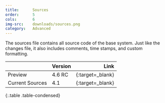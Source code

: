 ```yaml
---
title:      Sources
order:      5
cols:       6
img-src:    downloads/sources.png
category:   Advanced
---
```

The sources file contains all source code of the base system. Just like the changes file, it also includes comments, time stamps, and custom formatting.

|                   | Version | Link                                                      |
| ----------------- |:------- | ---------------------------------------------------------:|
| Preview           | 4.6 RC  | [<i class="fa fa-download"></i>][preview]{:target=_blank} |
| Current Sources   | 4.1     | [<i class="fa fa-download"></i>][sources]{:target=_blank} |
{:.table .table-condensed}

[preview]: http://ftp.squeak.org/4.6/SqueakV46.sources.zip
[sources]: http://ftp.squeak.org/4.5/SqueakV41.sources.zip
